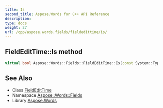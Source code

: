 ```yaml
---
title: Is
second_title: Aspose.Words for C++ API Reference
description: 
type: docs
weight: 27
url: /cpp/aspose.words.fields/fieldedittime/is/
---
```

## FieldEditTime::Is method




```cpp
virtual bool Aspose::Words::Fields::FieldEditTime::Is(const System::TypeInfo &target) const override
```

## See Also

* Class [FieldEditTime](../)
* Namespace [Aspose::Words::Fields](../../)
* Library [Aspose.Words](../../../)
